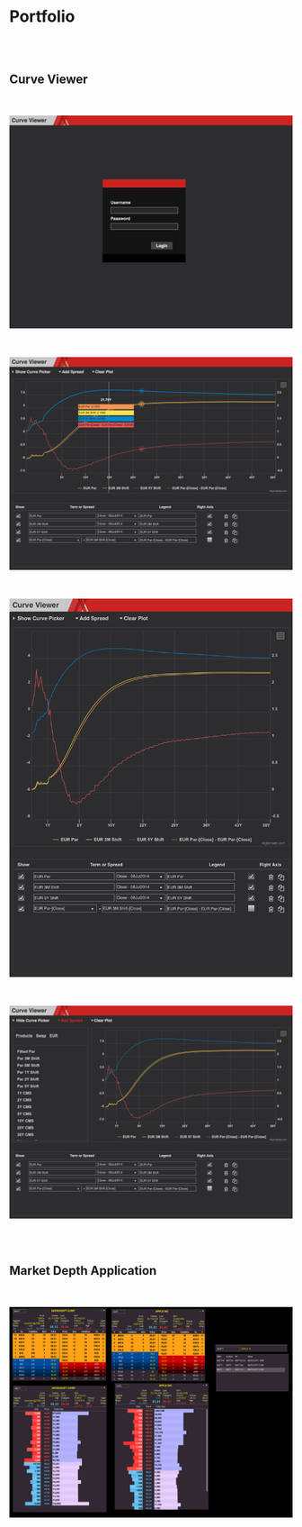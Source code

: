 # Portfolio
<br></br>
<H2>Curve Viewer</H2>
<br></br>
<img src="images/curveviewer4.PNG" alt="Curve Viewer Login">

<br></br>
<img src="images/curveviewer1.PNG" alt="Curve Viewer 1">

<br></br>
<img src="images/curveviewer2.PNG" alt="Curve Viewer 2">

<br></br>
<img src="images/curveviewer3.PNG" alt="Curve Viewer 3">

<br></br>
<H2>Market Depth Application</H2>
<br></br>
<img src="images/marketdepth.png" alt="Market Depth">
